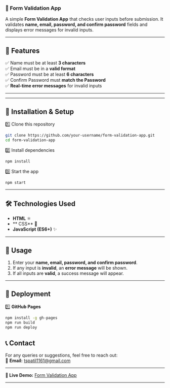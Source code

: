 ### **📌 Form Validation App**  

A simple **Form Validation App** that checks user inputs before submission. It validates **name, email, password, and confirm password** fields and displays error messages for invalid inputs.

---

## **🚀 Features**
✅ Name must be at least **3 characters**  
✅ Email must be in a **valid format**  
✅ Password must be at least **6 characters**  
✅ Confirm Password must **match the Password**  
✅ **Real-time error messages** for invalid inputs    

---


---

## **📂 Installation & Setup**
1️⃣ Clone this repository  
```sh
git clone https://github.com/your-username/form-validation-app.git
cd form-validation-app
```
2️⃣ Install dependencies  
```sh
npm install
```
3️⃣ Start the app  
```sh
npm start
```

---

## **🛠️ Technologies Used**
- **HTML** ⚛️  
- ** CSS** 🎨  
- **JavaScript (ES6+)** ✨  

---

## **📜 Usage**
1. Enter your **name, email, password, and confirm password**.  
2. If any input is **invalid**, an **error message** will be shown.  
3. If all inputs are **valid**, a success message will appear.  

---

## **📌 Deployment**

1️⃣ **GitHub Pages**  
```sh
npm install -g gh-pages
npm run build
npm run deploy
```


## **📞 Contact**
For any queries or suggestions, feel free to reach out:  
📧 **Email:** tspatil1161@gmail.com

---

**🔗 Live Demo:** [Form Validation App]([https://your-username.github.io/form-validation-app/](https://tejaspatil1161.github.io/-Form-Validation-App-/)) 

---

